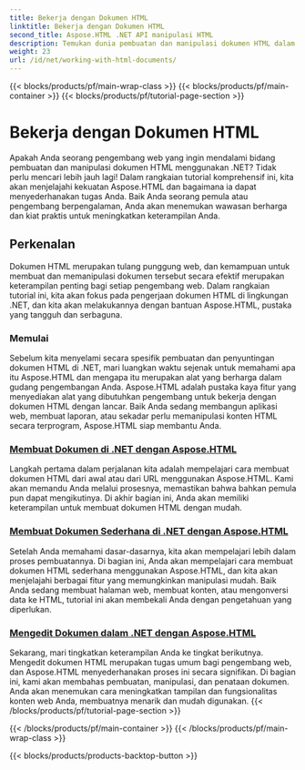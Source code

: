 ```yaml
---
title: Bekerja dengan Dokumen HTML
linktitle: Bekerja dengan Dokumen HTML
second_title: Aspose.HTML .NET API manipulasi HTML
description: Temukan dunia pembuatan dan manipulasi dokumen HTML dalam .NET dengan Aspose.HTML. Mulai dari membuat dokumen sederhana hingga pengeditan mendalam.
weight: 23
url: /id/net/working-with-html-documents/
---
```


{{< blocks/products/pf/main-wrap-class >}}
{{< blocks/products/pf/main-container >}}
{{< blocks/products/pf/tutorial-page-section >}}

# Bekerja dengan Dokumen HTML


Apakah Anda seorang pengembang web yang ingin mendalami bidang pembuatan dan manipulasi dokumen HTML menggunakan .NET? Tidak perlu mencari lebih jauh lagi! Dalam rangkaian tutorial komprehensif ini, kita akan menjelajahi kekuatan Aspose.HTML dan bagaimana ia dapat menyederhanakan tugas Anda. Baik Anda seorang pemula atau pengembang berpengalaman, Anda akan menemukan wawasan berharga dan kiat praktis untuk meningkatkan keterampilan Anda.

## Perkenalan

Dokumen HTML merupakan tulang punggung web, dan kemampuan untuk membuat dan memanipulasi dokumen tersebut secara efektif merupakan keterampilan penting bagi setiap pengembang web. Dalam rangkaian tutorial ini, kita akan fokus pada pengerjaan dokumen HTML di lingkungan .NET, dan kita akan melakukannya dengan bantuan Aspose.HTML, pustaka yang tangguh dan serbaguna.

### Memulai

Sebelum kita menyelami secara spesifik pembuatan dan penyuntingan dokumen HTML di .NET, mari luangkan waktu sejenak untuk memahami apa itu Aspose.HTML dan mengapa itu merupakan alat yang berharga dalam gudang pengembangan Anda. Aspose.HTML adalah pustaka kaya fitur yang menyediakan alat yang dibutuhkan pengembang untuk bekerja dengan dokumen HTML dengan lancar. Baik Anda sedang membangun aplikasi web, membuat laporan, atau sekadar perlu memanipulasi konten HTML secara terprogram, Aspose.HTML siap membantu Anda.

### [Membuat Dokumen di .NET dengan Aspose.HTML](./creating-a-document/)

Langkah pertama dalam perjalanan kita adalah mempelajari cara membuat dokumen HTML dari awal atau dari URL menggunakan Aspose.HTML. Kami akan memandu Anda melalui prosesnya, memastikan bahwa bahkan pemula pun dapat mengikutinya. Di akhir bagian ini, Anda akan memiliki keterampilan untuk membuat dokumen HTML dengan mudah.

### [Membuat Dokumen Sederhana di .NET dengan Aspose.HTML](./creating-a-simple-document/)

Setelah Anda memahami dasar-dasarnya, kita akan mempelajari lebih dalam proses pembuatannya. Di bagian ini, Anda akan mempelajari cara membuat dokumen HTML sederhana menggunakan Aspose.HTML, dan kita akan menjelajahi berbagai fitur yang memungkinkan manipulasi mudah. Baik Anda sedang membuat halaman web, membuat konten, atau mengonversi data ke HTML, tutorial ini akan membekali Anda dengan pengetahuan yang diperlukan.

### [Mengedit Dokumen dalam .NET dengan Aspose.HTML](./editing-a-document/)

Sekarang, mari tingkatkan keterampilan Anda ke tingkat berikutnya. Mengedit dokumen HTML merupakan tugas umum bagi pengembang web, dan Aspose.HTML menyederhanakan proses ini secara signifikan. Di bagian ini, kami akan membahas pembuatan, manipulasi, dan penataan dokumen. Anda akan menemukan cara meningkatkan tampilan dan fungsionalitas konten web Anda, membuatnya menarik dan mudah digunakan.
{{< /blocks/products/pf/tutorial-page-section >}}

{{< /blocks/products/pf/main-container >}}
{{< /blocks/products/pf/main-wrap-class >}}

{{< blocks/products/products-backtop-button >}}
